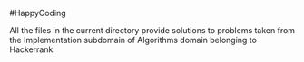 #HappyCoding

All the files in the current directory provide solutions to problems taken from the Implementation subdomain of Algorithms domain belonging to Hackerrank.
